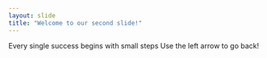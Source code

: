 ```yaml
---
layout: slide
title: "Welcome to our second slide!"
---
```

Every single success begins with small steps
Use the left arrow to go back!
